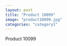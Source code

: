 ```yaml
---
layout: post
title: "Product 10099"
image: "product10099.jpg"
categories: "category1"
---
```

Product 10099
